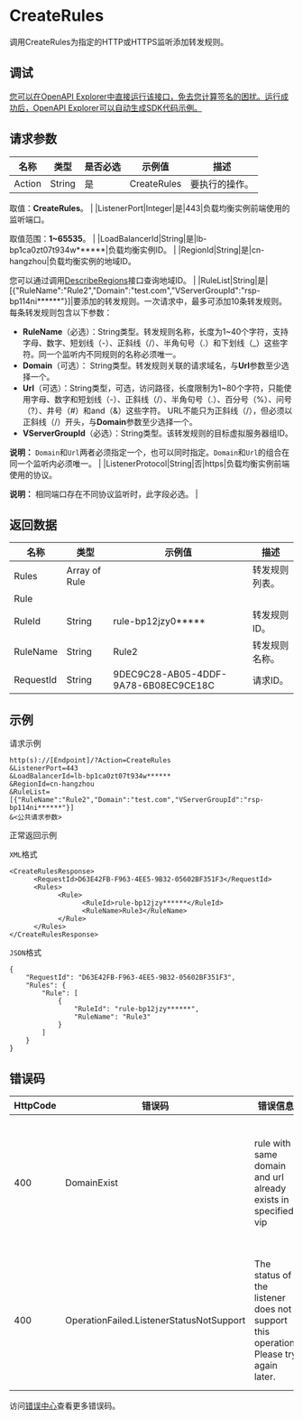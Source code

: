 # CreateRules

调用CreateRules为指定的HTTP或HTTPS监听添加转发规则。

## 调试

[您可以在OpenAPI Explorer中直接运行该接口，免去您计算签名的困扰。运行成功后，OpenAPI Explorer可以自动生成SDK代码示例。](https://api.aliyun.com/#product=Slb&api=CreateRules&type=RPC&version=2014-05-15)

## 请求参数

|名称|类型|是否必选|示例值|描述|
|--|--|----|---|--|
|Action|String|是|CreateRules|要执行的操作。

 取值：**CreateRules**。 |
|ListenerPort|Integer|是|443|负载均衡实例前端使用的监听端口。

 取值范围：**1~65535**。 |
|LoadBalancerId|String|是|lb-bp1ca0zt07t934w\*\*\*\*\*\*|负载均衡实例ID。 |
|RegionId|String|是|cn-hangzhou|负载均衡实例的地域ID。

 您可以通过调用[DescribeRegions](https://icms.alibaba-inc.com/content/slb/slbapi?l=1&m=140&n=4189)接口查询地域ID。 |
|RuleList|String|是|\[\{"RuleName":"Rule2","Domain":"test.com","VServerGroupId":"rsp-bp114ni\*\*\*\*\*\*"\}\]|要添加的转发规则。一次请求中，最多可添加10条转发规则。每条转发规则包含以下参数：

 -   **RuleName**（必选）：String类型。转发规则名称，长度为1~40个字符，支持字母、数字、短划线（-）、正斜线（/）、半角句号（.）和下划线（\_）这些字符。同一个监听内不同规则的名称必须唯一。
-   **Domain**（可选）： String类型。转发规则关联的请求域名，与**Url**参数至少选择一个。
-   **Url**（可选）：String类型，可选，访问路径，长度限制为1~80个字符，只能使用字母、数字和短划线（-）、正斜线（/）、半角句号（.）、百分号（%）、问号（?）、井号（\#）和and（&amp;）这些字符。 URL不能只为正斜线（/），但必须以正斜线（/）开头，与**Domain**参数至少选择一个。
-   **VServerGroupId**（必选）：String类型。该转发规则的目标虚拟服务器组ID。

 **说明：** `Domain`和`Url`两者必须指定一个，也可以同时指定。`Domain`和`Url`的组合在同一个监听内必须唯一。 |
|ListenerProtocol|String|否|https|负载均衡实例前端使用的协议。

 **说明：** 相同端口存在不同协议监听时，此字段必选。 |

## 返回数据

|名称|类型|示例值|描述|
|--|--|---|--|
|Rules|Array of Rule| |转发规则列表。 |
|Rule| | | |
|RuleId|String|rule-bp12jzy0\*\*\*\*\*|转发规则ID。 |
|RuleName|String|Rule2|转发规则名称。 |
|RequestId|String|9DEC9C28-AB05-4DDF-9A78-6B08EC9CE18C|请求ID。 |

## 示例

请求示例

```
http(s)://[Endpoint]/?Action=CreateRules
&ListenerPort=443
&LoadBalancerId=lb-bp1ca0zt07t934w******
&RegionId=cn-hangzhou
&RuleList=[{"RuleName":"Rule2","Domain":"test.com","VServerGroupId":"rsp-bp114ni******"}]
&<公共请求参数>
```

正常返回示例

`XML`格式

```
<CreateRulesResponse>
	  <RequestId>D63E42FB-F963-4EE5-9B32-05602BF351F3</RequestId>
	  <Rules>
		    <Rule>
			      <RuleId>rule-bp12jzy******</RuleId>
			      <RuleName>Rule3</RuleName>
		    </Rule>
	  </Rules>
</CreateRulesResponse>
```

`JSON`格式

```
{
    "RequestId": "D63E42FB-F963-4EE5-9B32-05602BF351F3", 
    "Rules": {
        "Rule": [
            {
                "RuleId": "rule-bp12jzy******", 
                "RuleName": "Rule3"
            }
        ]
    }
}
```

## 错误码

|HttpCode|错误码|错误信息|描述|
|--------|---|----|--|
|400|DomainExist|rule with same domain and url already exists in specified vip|监听中已经存在了相同的域名和URL的规则。|
|400|OperationFailed.ListenerStatusNotSupport|The status of the listener does not support this operation. Please try again later.|监听当前的状态不支持此操作，请稍后重试。|

访问[错误中心](https://error-center.alibabacloud.com/status/product/Slb)查看更多错误码。

